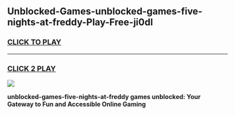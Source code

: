 
## Unblocked-Games-unblocked-games-five-nights-at-freddy-Play-Free-ji0dl
<h3>
<a href="https://premium76.site?title=unblocked-games-five-nights-at-freddy&ref=15A">CLICK TO PLAY</a></h3>
<hr>

<h3>
<a href="https://premium76.site?title=unblocked-games-five-nights-at-freddy&ref=15A">CLICK 2 PLAY</a>
  
</h3>

<a href="https://premium76.site?title=unblocked-games-five-nights-at-freddy&ref=15A"><img src="https://clearcache.store/games.png"></a>


**unblocked-games-five-nights-at-freddy games unblocked: Your Gateway to Fun and Accessible Online Gaming**
